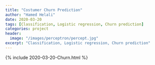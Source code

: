 ```yaml
---
title: "Costumer Churn Prediction"
author: "Hamed Helali"
date: 2020-03-20
tags: [Classification, Logistic regression, Churn prediction]
categories: project
header:
  image: "/images/perceptron/percept.jpg"
excerpt: "Classification, Logistic regression, Churn prediction"
---
```


{% include 2020-03-20-Churn.html %}
